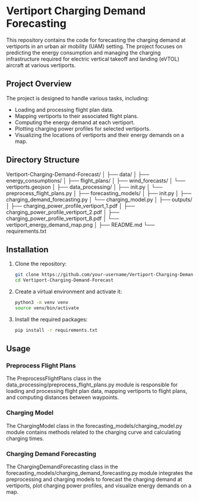 # Vertiport Charging Demand Forecasting

This repository contains the code for forecasting the charging demand at vertiports in an urban air mobility (UAM) setting. The project focuses on predicting the energy consumption and managing the charging infrastructure required for electric vertical takeoff and landing (eVTOL) aircraft at various vertiports.

## Project Overview

The project is designed to handle various tasks, including:
- Loading and processing flight plan data.
- Mapping vertiports to their associated flight plans.
- Computing the energy demand at each vertiport.
- Plotting charging power profiles for selected vertiports.
- Visualizing the locations of vertiports and their energy demands on a map.

## Directory Structure

Vertiport-Charging-Demand-Forecast/
│
├── data/
│ ├── energy_consumptions/
│ ├── flight_plans/
│ ├── wind_forecasts/
│ └── vertiports.geojson
│
├── data_processing/
│ ├── init.py
│ └── preprocess_flight_plans.py
│
├── forecasting_models/
│ ├── init.py
│ ├── charging_demand_forecasting.py
│ └── charging_model.py
│
├── outputs/
│ ├── charging_power_profile_vertiport_1.pdf
│ ├── charging_power_profile_vertiport_2.pdf
│ ├── charging_power_profile_vertiport_8.pdf
│ └── vertiport_energy_demand_map.png
│
├── README.md
└── requirements.txt


## Installation

1. Clone the repository:
   ```bash
   git clone https://github.com/your-username/Vertiport-Charging-Demand-Forecast.git
   cd Vertiport-Charging-Demand-Forecast
   
2. Create a virtual environment and activate it:
   ```bash
   python3 -m venv venv
   source venv/bin/activate
   
3. Install the required packages: 
   ```bash 
   pip install -r requirements.txt

## Usage
### Preprocess Flight Plans
The PreprocessFlightPlans class in the data_processing/preprocess_flight_plans.py module is responsible for loading and processing flight plan data, mapping vertiports to flight plans, and computing distances between waypoints.

### Charging Model
The ChargingModel class in the forecasting_models/charging_model.py module contains methods related to the charging curve and calculating charging times.

### Charging Demand Forecasting
The ChargingDemandForecasting class in the forecasting_models/charging_demand_forecasting.py module integrates the preprocessing and charging models to forecast the charging demand at vertiports, plot charging power profiles, and visualize energy demands on a map.
